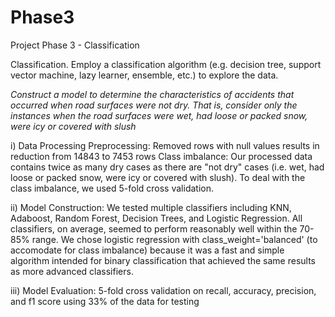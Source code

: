 # Phase3
Project Phase 3 - Classification

Classification. Employ a classification algorithm (e.g. decision
tree, support vector machine, lazy learner, ensemble, etc.) to explore the
data.

*Construct a model to determine the characteristics of accidents that
occurred when road surfaces were not dry. That is, consider only the
instances when the road surfaces were wet, had loose or packed snow,
were icy or covered with slush*

i) Data Processing
Preprocessing: Removed rows with null values results in reduction from 14843 to 7453 rows
Class imbalance: Our processed data contains twice as many dry cases as there are "not dry" cases (i.e. wet, had loose or packed snow, were icy or covered with slush). To deal with the class imbalance, we used 5-fold cross validation.

ii) Model Construction:
We tested multiple classifiers including KNN, Adaboost, Random Forest, Decision Trees, and Logistic Regression. All classifiers, on average, seemed to perform reasonably well within the 70-85% range. We chose logistic regression with class_weight='balanced' (to accomodate for class imbalance) because it was a fast and simple algorithm intended for binary classification that achieved the same results as more advanced classifiers.

iii) Model Evaluation:
5-fold cross validation on recall, accuracy, precision, and f1 score using 33% of the data for testing